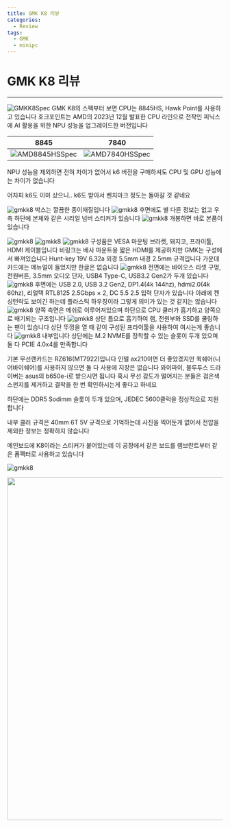 ```yaml
---
title: GMK K8 리뷰
categories:
  - Review
tags:
  - GMK
  - minipc
---
```


# GMK K8 리뷰
___
![GMKK8Spec]({{site.url}}/images/GMKK8Spec.png)
GMK K8의 스펙부터 보면 CPU는 8845HS, Hawk Point를 사용하고 있습니다
호크포인트는 AMD의 2023년 12월 발표한 CPU 라인으로 전작인 피닉스에 AI 활용을 위한 NPU 성능을 업그레이드한 버전입니다


|8845|7840|
|----|----|
| ![AMD8845HSSpec]({{site.url}}/images/AMD8845HSSpec.png) | ![AMD7840HSSpec]({{site.url}}/images/AMD7840HSSpec.png) |

NPU 성능을 제외하면 전혀 차이가 없어서 k6 버전을 구매하셔도 CPU 및 GPU 성능에는 차이가 없습니다

어차피 k6도 이미 샀으니.. k6도 받아서 벤치마크 정도는 돌아갈 것 같네요

![gmkk8]({{site.url}}/images/O1002177.jpg)
박스는 깔끔한 종이재질입니다
![gmkk8]({{site.url}}/images/O1002185.jpg)
후면에도 별 다른 정보는 없고 
우측 하단에 본체와 같은 시리얼 넘버 스티커가 있습니다
![gmkk8]({{site.url}}/images/O1002186.jpg)
개봉하면 바로 본품이 있습니다

![gmkk8]({{site.url}}/images/O1002195.jpg)
![gmkk8]({{site.url}}/images/O1002201.jpg)
![gmkk8]({{site.url}}/images/O1002197.jpg)
구성품은 VESA 마운팅 브라켓, 돼지코, 프라이툴, HDMI 케이블입니다
비링크는 베사 마운트용 짧은 HDMI를 제공하지만 GMK는 구성에서 빠져있습니다
Hunt-key 19V 6.32a 외경 5.5mm 내경 2.5mm 규격입니다
가운데 카드에는 메뉴얼이 들었지만 한글은 없습니다
![gmkk8]({{site.url}}/images/O1002219.jpg)
전면에는 바이오스 리셋 구멍, 전원버튼, 3.5mm 오디오 단자, USB4 Type-C, USB3.2 Gen2가 두개 있습니다
![gmkk8]({{site.url}}/images/O1002214.jpg)
후면에는 USB 2.0, USB 3.2 Gen2, DP1.4(4k 144hz), hdmi2.0(4k 60hz), 리얼텍 RTL8125 2.5Gbps × 2, DC 5.5 2.5 입력 단자가 있습니다
아래에 켄싱턴락도 보이긴 하는데 플라스틱 하우징이라 그렇게 의미가 있는 것 같지는 않습니다
![gmkk8]({{site.url}}/images/O1002217.jpg)
양쪽 측면은 메쉬로 이루어져있으며 하단으로 CPU 쿨러가 흡기하고 양쪽으로 배기되는 구조입니다
![gmkk8]({{site.url}}/images/O1002220.jpg)
상단 틈으로 흡기하여 램, 전원부와 SSD를 쿨링하는 팬이 있습니다
상단 뚜껑을 열 때 같이 구성된 프라이툴을 사용하여 여시는게 좋습니다
![gmkk8]({{site.url}}/images/O1002221.jpg)
내부입니다
상단에는 M.2 NVME를 장착할 수 있는 슬롯이 두개 있으며 둘 다 PCIE 4.0x4를 만족합니다

기본 무선랜카드는 RZ616(MT7922)입니다 인텔 ax210이면 더 좋았겠지만 퀵쉐어(니어바이쉐어)를 사용하지 않으면 둘 다 사용에 지장은 없습니다
와이파이, 블루투스 드라이버는 asus의 b650e-i로 받으시면 됩니다
혹시 무선 감도가 떨어지는 분들은 검은색 스펀지를 제거하고 결착을 한 번 확인하시는게 좋다고 하네요

하단에는 DDR5 Sodimm 슬롯이 두개 있으며, JEDEC 5600클럭을 정상적으로 지원합니다

내부 쿨러 규격은 40mm 6T 5V 규격으로 기억하는데 사진을 찍어둔게 없어서 전압을 제외한 정보는 정확하지 않습니다

메인보드에 K8이라는 스티커가 붙어있는데 이 공장에서 같은 보드를 램브란트부터 같은 폼팩터로 사용하고 있습니다



![gmkk8]({{site.url}}/images/O1002221.jpg)

<img src="{{site.url}}/images/O1002221.jpg" width="800"><br>